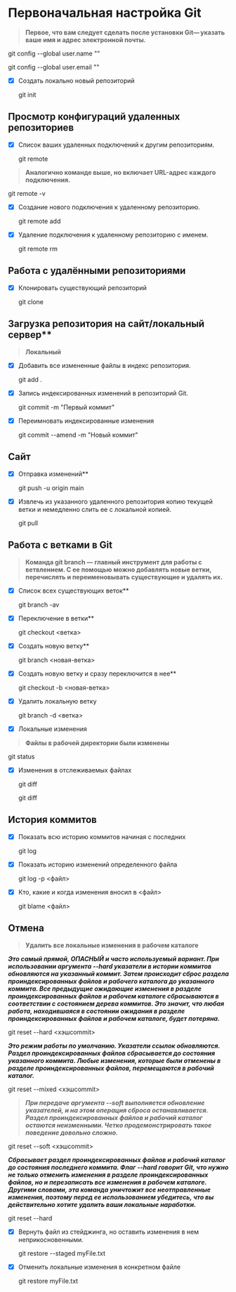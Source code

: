 # Первоначальная настройка Git
> **Первое, что вам следует сделать после установки Git— указать ваше имя и адрес электронной почты.**
  
  git config --global user.name ""
  
  git config --global user.email ""

- [X] Создать локально новый репозиторий

  git init

## Просмотр конфигураций удаленных репозиториев
- [X] Список ваших удаленных подключений к другим репозиториям.

  git remote

> **Аналогично команде выше, но включает URL-адрес каждого подключения.**

  git remote -v

- [X] Создание нового подключения к удаленному репозиторию.
  
  git remote add <name> <url>

- [X] Удаление подключения к удаленному репозиторию с именем.

  git remote rm <name>

## Работа с удалёнными репозиториями

- [X] Клонировать существующий репозиторий

  git clone <url>

## Загрузка репозитория на сайт/локальный сервер**
> **Локальный**

- [X] Добавить все измененные файлы в индекс репозитория.

  git add .
  
- [X] Запись индексированных изменений в репозиторий Git.

  git commit -m "Первый коммит"

- [X] Переимновать индексированные изменения

  git commit --amend -m "Новый коммит"

## Сайт
- [X] Отправка изменений**

  git push -u origin main

- [X] Извлечь из указанного удаленного репозитория копию текущей ветки и немедленно слить ее с локальной копией.

  git pull

## Работа с ветками в Git
> **Команда git branch — главный инструмент для работы с ветвлением. С ее помощью можно добавлять новые ветки, перечислять и      переименовывать существующие и удалять их.**

- [X] Список всех существующих веток**

  git branch -av

- [X] Переключение в ветки**

  git checkout <ветка>

- [X] Создать новую ветку**

  git branch <новая-ветка>

- [X] Создать новую ветку и сразу переключится в нее**

  git checkout -b <новая-ветка>

- [X] Удалить локальную ветку

  git branch -d <ветка>

- [X] Локальные изменения
> **Файлы в рабочей директории были изменены**

  git status

- [X] Изменения в отслеживаемых файлах

  git diff

  git diff <commit1> <commit2>

## История коммитов
- [X] Показать всю историю коммитов начиная с последних

  git log

- [X] Показать историю изменений определенного файла

  git log -p <файл>

- [X] Кто, какие и когда изменения вносил в <файл>

  git blame <файл>

## Отмена
> **Удалить все локальные изменения в рабочем каталоге**

***Это самый прямой, ОПАСНЫЙ и часто используемый вариант. При использовании аргумента --hard указатели в истории коммитов обновляются на указанный коммит. Затем происходит сброс раздела проиндексированных файлов и рабочего каталога до указанного коммита. Все предыдущие ожидающие изменения в разделе проиндексированных файлов и рабочем каталоге сбрасываются в соответствии с состоянием дерева коммитов. Это значит, что любая работа, находившаяся в состоянии ожидания в разделе проиндексированных файлов и рабочем каталоге, будет потеряна.***
  
  git reset --hard <хэшcommit>

***Это режим работы по умолчанию. Указатели ссылок обновляются. Раздел проиндексированных файлов сбрасывается до состояния указанного коммита. Любые изменения, которые были отменены в разделе проиндексированных файлов, перемещаются в рабочий каталог.***

  git reset --mixed <хэшcommit>

> ***При передаче аргумента --soft выполняется обновление указателей, и на этом операция сброса останавливается. Раздел проиндексированных файлов и рабочий каталог остаются неизменными. Четко продемонстрировать такое поведение довольно сложно.***

  git reset --soft <хэшcommit>

***Сбрасывает раздел проиндексированных файлов и рабочий каталог до состояния последнего коммита. Флаг --hard говорит Git, что нужно не только отменить изменения в разделе проиндексированных файлов, но и перезаписать все изменения в рабочем каталоге. Другими словами, эта команда уничтожит все неотправленные изменения, поэтому перед ее использованием убедитесь, что вы действительно хотите удалить ваши локальные наработки.***

  git reset --hard

- [X] Вернуть файл из стейджинга, но оставить изменения в нем неприкосновенными.

  git restore --staged myFile.txt

- [X] Отменить локальные изменения в конкретном файле

  git restore myFile.txt